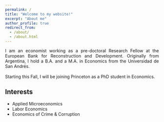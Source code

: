 ```yaml
---
permalink: /
title: "Welcome to my website!"
excerpt: "About me"
author_profile: true
redirect_from: 
  - /about/
  - /about.html
---
```


<div style="text-align: justify"> I am an economist working as a pre-doctoral Research Fellow at the European Bank for Reconstruction and Development. Originally from Argentina, I hold a B.A. and a M.A. in Economics from the Universidad de San Andrés.  </div>
<br>
<div style="text-align: justify"> Starting this Fall, I will be joining Princeton as a PhD student in Economics. </div>


## Interests
* Applied Microeconomics
* Labor Economics
* Economics of Crime & Corruption
